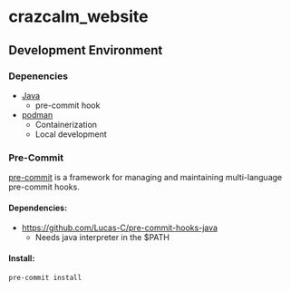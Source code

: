# crazcalm_website

## Development Environment

### Depenencies
- [Java](https://linoxide.com/ubuntu-how-to/install-java-ubuntu-20-04/)
	- pre-commit hook
- [podman](https://podman.io/getting-started/installation)
	- Containerization
	- Local development


### Pre-Commit
[pre-commit](https://pre-commit.com/) is a framework for managing and maintaining multi-language pre-commit hooks.

#### Dependencies:
- https://github.com/Lucas-C/pre-commit-hooks-java
   - Needs java interpreter in the $PATH

#### Install:
`pre-commit install`
